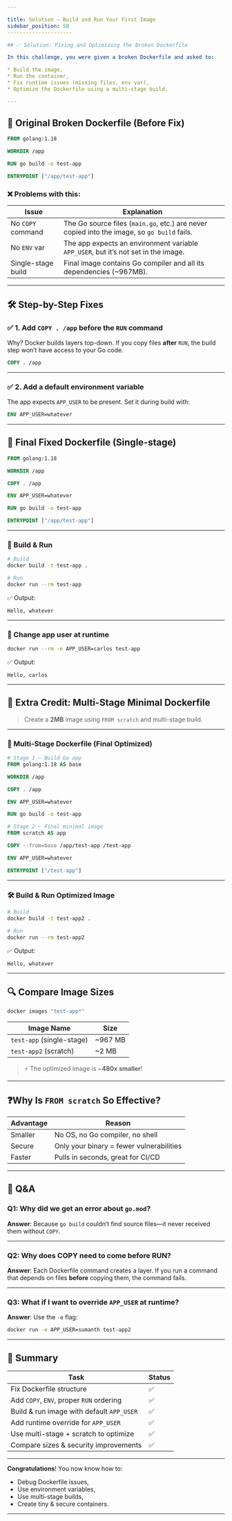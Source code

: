 ```yaml
---

title: Solution – Build and Run Your First Image
sidebar_position: 58
---------------------

## ✅ Solution: Fixing and Optimizing the Broken Dockerfile

In this challenge, you were given a broken Dockerfile and asked to:

* Build the image,
* Run the container,
* Fix runtime issues (missing files, env var),
* Optimize the Dockerfile using a multi-stage build.

---
```


## 🧱 Original Broken Dockerfile (Before Fix)

```Dockerfile
FROM golang:1.18

WORKDIR /app

RUN go build -o test-app

ENTRYPOINT ["/app/test-app"]
```

### ❌ Problems with this:

| Issue              | Explanation                                                                                 |
| ------------------ | ------------------------------------------------------------------------------------------- |
| No `COPY` command  | The Go source files (`main.go`, etc.) are never copied into the image, so `go build` fails. |
| No `ENV` var       | The app expects an environment variable `APP_USER`, but it’s not set in the image.          |
| Single-stage build | Final image contains Go compiler and all its dependencies (\~967MB).                        |

---

## 🛠️ Step-by-Step Fixes

### ✅ 1. Add `COPY . /app` **before** the `RUN` command

Why? Docker builds layers top-down. If you copy files **after** `RUN`, the build
step won’t have access to your Go code.

```Dockerfile
COPY . /app
```

---

### ✅ 2. Add a default environment variable

The app expects `APP_USER` to be present. Set it during build with:

```Dockerfile
ENV APP_USER=whatever
```

---

## 🧪 Final Fixed Dockerfile (Single-stage)

```Dockerfile
FROM golang:1.18

WORKDIR /app

COPY . /app

ENV APP_USER=whatever

RUN go build -o test-app

ENTRYPOINT ["/app/test-app"]
```

---

### 🔄 Build & Run

```bash
# Build
docker build -t test-app .

# Run
docker run --rm test-app
```

✅ Output:

```
Hello, whatever
```

---

### 🔁 Change app user at runtime

```bash
docker run --rm -e APP_USER=carlos test-app
```

✅ Output:

```
Hello, carlos
```

---

## 🌟 Extra Credit: Multi-Stage Minimal Dockerfile

> Create a **2MB** image using `FROM scratch` and multi-stage build.

---

### 🧱 Multi-Stage Dockerfile (Final Optimized)

```Dockerfile
# Stage 1 – Build Go app
FROM golang:1.18 AS base

WORKDIR /app

COPY . /app

ENV APP_USER=whatever

RUN go build -o test-app

# Stage 2 – Final minimal image
FROM scratch AS app

COPY --from=base /app/test-app /test-app

ENV APP_USER=whatever

ENTRYPOINT ["/test-app"]
```

---

### 🛠️ Build & Run Optimized Image

```bash
# Build
docker build -t test-app2 .

# Run
docker run --rm test-app2
```

✅ Output:

```
Hello, whatever
```

---

## 🔍 Compare Image Sizes

```bash
docker images "test-app*"
```

| Image Name                | Size     |
| ------------------------- | -------- |
| `test-app` (single-stage) | \~967 MB |
| `test-app2` (scratch)     | \~2 MB   |

> ⚡ The optimized image is \~**480x smaller**!

---

## ❓Why Is `FROM scratch` So Effective?

| Advantage | Reason                                   |
| --------- | ---------------------------------------- |
| Smaller   | No OS, no Go compiler, no shell          |
| Secure    | Only your binary = fewer vulnerabilities |
| Faster    | Pulls in seconds, great for CI/CD        |

---

## 🧠 Q\&A

### Q1: Why did we get an error about `go.mod`?

**Answer**: Because `go build` couldn’t find source files—it never received them
without `COPY`.

---

### Q2: Why does COPY need to come before RUN?

**Answer**: Each Dockerfile command creates a layer. If you run a command that
depends on files **before** copying them, the command fails.

---

### Q3: What if I want to override `APP_USER` at runtime?

**Answer**: Use the `-e` flag:

```bash
docker run -e APP_USER=sumanth test-app2
```

---

## 🧾 Summary

| Task                                      | Status |
| ----------------------------------------- | ------ |
| Fix Dockerfile structure                  | ✅     |
| Add `COPY`, `ENV`, proper `RUN` ordering  | ✅     |
| Build & run image with default `APP_USER` | ✅     |
| Add runtime override for `APP_USER`       | ✅     |
| Use multi-stage + scratch to optimize     | ✅     |
| Compare sizes & security improvements     | ✅     |

---

**Congratulations**! You now know how to:

- Debug Dockerfile issues,
- Use environment variables,
- Use multi-stage builds,
- Create tiny & secure containers.

---
